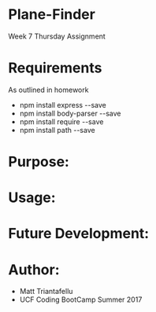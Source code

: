 # Plane-Finder
Week 7 Thursday Assignment

# Requirements
As outlined in homework
- npm install express --save
- npm install body-parser --save
- npm install require --save
- npm install path --save

# Purpose:

# Usage:
            
# Future Development:

# Author:
- Matt Triantafellu
- UCF Coding BootCamp Summer 2017
